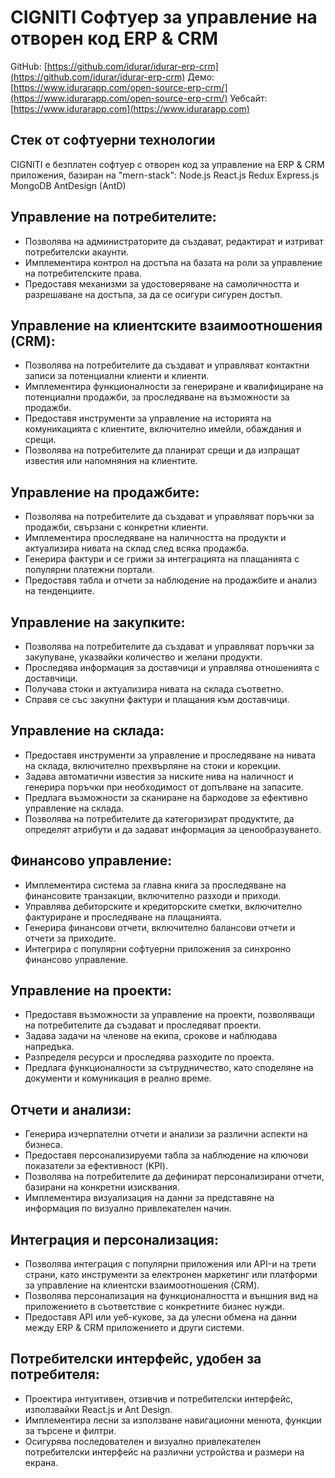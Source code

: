 # CIGNITI Софтуер за управление на отворен код ERP & CRM

GitHub: [https://github.com/idurar/idurar-erp-crm](https://github.com/idurar/idurar-erp-crm)
Демо: [https://www.idurarapp.com/open-source-erp-crm/](https://www.idurarapp.com/open-source-erp-crm/)
Уебсайт: [https://www.idurarapp.com](https://www.idurarapp.com)

## Стек от софтуерни технологии

CIGNITI е безплатен софтуер с отворен код за управление на ERP & CRM приложения, базиран на "mern-stack": Node.js React.js Redux Express.js MongoDB AntDesign (AntD)

## Управление на потребителите:

- Позволява на администраторите да създават, редактират и изтриват потребителски акаунти.
- Имплементира контрол на достъпа на базата на роли за управление на потребителските права.
- Предоставя механизми за удостоверяване на самоличността и разрешаване на достъпа, за да се осигури сигурен достъп.

## Управление на клиентските взаимоотношения (CRM):

- Позволява на потребителите да създават и управляват контактни записи за потенциални клиенти и клиенти.
- Имплементира функционалности за генериране и квалифициране на потенциални продажби, за проследяване на възможности за продажби.
- Предоставя инструменти за управление на историята на комуникацията с клиентите, включително имейли, обаждания и срещи.
- Позволява на потребителите да планират срещи и да изпращат известия или напомняния на клиентите.

## Управление на продажбите:

- Позволява на потребителите да създават и управляват поръчки за продажби, свързани с конкретни клиенти.
- Имплементира проследяване на наличността на продукти и актуализира нивата на склад след всяка продажба.
- Генерира фактури и се грижи за интеграцията на плащанията с популярни платежни портали.
- Предоставя табла и отчети за наблюдение на продажбите и анализ на тенденциите.

## Управление на закупките:

- Позволява на потребителите да създават и управляват поръчки за закупуване, указвайки количество и желани продукти.
- Проследява информация за доставчици и управлява отношенията с доставчици.
- Получава стоки и актуализира нивата на склада съответно.
- Справя се със закупни фактури и плащания към доставчици.

## Управление на склада:

- Предоставя инструменти за управление и проследяване на нивата на склада, включително прехвърляне на стоки и корекции.
- Задава автоматични известия за ниските нива на наличност и генерира поръчки при необходимост от допълване на запасите.
- Предлага възможности за сканиране на баркодове за ефективно управление на склада.
- Позволява на потребителите да категоризират продуктите, да определят атрибути и да задават информация за ценообразуването.

## Финансово управление:

- Имплементира система за главна книга за проследяване на финансовите транзакции, включително разходи и приходи.
- Управлява дебиторските и кредиторските сметки, включително фактуриране и проследяване на плащанията.
- Генерира финансови отчети, включително балансови отчети и отчети за приходите.
- Интегрира с популярни софтуерни приложения за синхронно финансово управление.

## Управление на проекти:

- Предоставя възможности за управление на проекти, позволяващи на потребителите да създават и проследяват проекти.
- Задава задачи на членове на екипа, срокове и наблюдава напредъка.
- Разпределя ресурси и проследява разходите по проекта.
- Предлага функционалности за сътрудничество, като споделяне на документи и комуникация в реално време.

## Отчети и анализи:

- Генерира изчерпателни отчети и анализи за различни аспекти на бизнеса.
- Предоставя персонализируеми табла за наблюдение на ключови показатели за ефективност (KPI).
- Позволява на потребителите да дефинират персонализирани отчети, базирани на конкретни изисквания.
- Имплементира визуализация на данни за представяне на информация по визуално привлекателен начин.

## Интеграция и персонализация:

- Позволява интеграция с популярни приложения или API-и на трети страни, като инструменти за електронен маркетинг или платформи за управление на клиентски взаимоотношения (CRM).
- Позволява персонализация на функционалността и външния вид на приложението в съответствие с конкретните бизнес нужди.
- Предоставя API или уеб-кукове, за да улесни обмена на данни между ERP & CRM приложението и други системи.

## Потребителски интерфейс, удобен за потребителя:

- Проектира интуитивен, отзивчив и потребителски интерфейс, използвайки React.js и Ant Design.
- Имплементира лесни за използване навигационни менюта, функции за търсене и филтри.
- Осигурява последователен и визуално привлекателен потребителски интерфейс на различни устройства и размери на екрана.